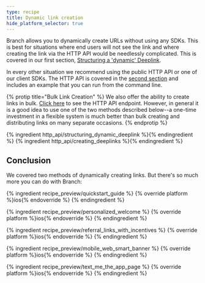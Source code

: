 ```yaml
---
type: recipe
title: Dynamic link creation
hide_platform_selector: true
---
```


Branch allows you to dynamically create URLs without using any SDKs. This is best for situations where end users will not see the link and where creating the link via the HTTP API would be needlessly complicated. This is covered in our first section, [Structuring a 'dynamic' Deeplink](/recipes/dynamic_link_creation/#structuring-a-dynamic-deeplink).


In every other situation we recommend using the public HTTP API or one of our client SDKs. The HTTP API is covered in the [second section](/recipes/dynamic_link_creation/#creating-a-deep-linking-url-via-the-http-api) and includes an example that you can run from the command line.

{% protip title="Bulk Link Creation" %}
We also offer the ability to create links in bulk. [Click here](/references/http_api/#bulk-creating-deep-linking-urls) to see the HTTP API endpoint. However, in general it is a good idea to use one of the two methods described below--a one-time investment in a flexible system is much better than bulk creating and distributing links on many separate occasions.
{% endprotip %}


{% ingredient http_api/structuring_dynamic_deeplink %}{% endingredient %}
{% ingredient http_api/creating_deeplinks %}{% endingredient %}

## Conclusion

We covered two methods of dynamically creating links. But there's so much more you can do with Branch:

{% ingredient recipe_preview/quickstart_guide %}
	{% override platform %}ios{% endoverride %}
{% endingredient %}

{% ingredient recipe_preview/personalized_welcome %}
	{% override platform %}ios{% endoverride %}
{% endingredient %}

{% ingredient recipe_preview/referral_links_with_incentives %}
	{% override platform %}ios{% endoverride %}
{% endingredient %}

{% ingredient recipe_preview/mobile_web_smart_banner %}
	{% override platform %}ios{% endoverride %}
{% endingredient %}

{% ingredient recipe_preview/text_me_the_app_page %}
	{% override platform %}ios{% endoverride %}
{% endingredient %}

